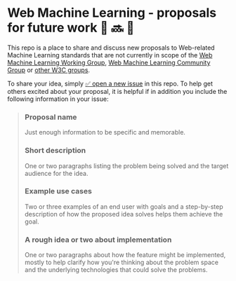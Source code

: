# Web Machine Learning - proposals for future work 🔮 🔜 🚀

This repo is a place to share and discuss new proposals to Web-related Machine Learning standards that are not currently in scope of the [Web Machine Learning Working Group](https://www.w3.org/groups/wg/webmachinelearning), [Web Machine Learning Community Group](https://www.w3.org/groups/cg/webmachinelearning) or [other W3C groups](https://www.w3.org/groups/).

To share your idea, simply [✅ open a new issue](https://github.com/webmachinelearning/proposals/issues/new?template=new-proposal.md) in this repo. To help get others excited about your proposal, it is helpful if in addition you include the following information in your issue:

>### Proposal name
>Just enough information to be specific and memorable.
>
>### Short description
>One or two paragraphs listing the problem being solved and the target audience for the idea.
>
>### Example use cases
>Two or three examples of an end user with goals and a step-by-step description of how the proposed idea solves helps them achieve the goal.
>
>### A rough idea or two about implementation
>One or two paragraphs about how the feature might be implemented, mostly to help clarify how you're thinking about the problem space and the underlying technologies that could solve the problems.
